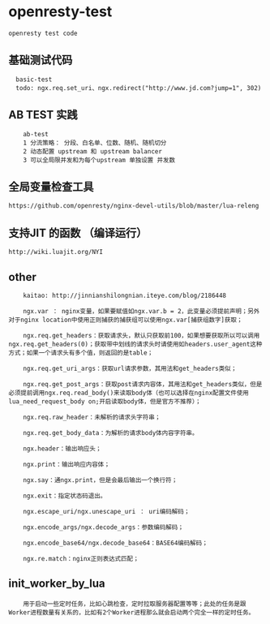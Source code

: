 # openresty-test
    openresty test code


## 基础测试代码
      basic-test
      todo: ngx.req.set_uri、ngx.redirect("http://www.jd.com?jump=1", 302)

 ## AB TEST 实践
        ab-test
        1 分流策略： 分段、白名单、位数、随机、随机切分
        2 动态配置 upstream 和 upstream balancer
        3 可以全局限并发和为每个upstream 单独设置 并发数
## 全局变量检查工具
    https://github.com/openresty/nginx-devel-utils/blob/master/lua-releng


## 支持JIT 的函数 （编译运行）
    http://wiki.luajit.org/NYI

## other
        kaitao: http://jinnianshilongnian.iteye.com/blog/2186448

        ngx.var ： nginx变量，如果要赋值如ngx.var.b = 2，此变量必须提前声明；另外对于nginx location中使用正则捕获的捕获组可以使用ngx.var[捕获组数字]获取；

        ngx.req.get_headers：获取请求头，默认只获取前100，如果想要获取所以可以调用ngx.req.get_headers(0)；获取带中划线的请求头时请使用如headers.user_agent这种方式；如果一个请求头有多个值，则返回的是table；

        ngx.req.get_uri_args：获取url请求参数，其用法和get_headers类似；

        ngx.req.get_post_args：获取post请求内容体，其用法和get_headers类似，但是必须提前调用ngx.req.read_body()来读取body体（也可以选择在nginx配置文件使用lua_need_request_body on;开启读取body体，但是官方不推荐）；

        ngx.req.raw_header：未解析的请求头字符串；

        ngx.req.get_body_data：为解析的请求body体内容字符串。

        ngx.header：输出响应头；

        ngx.print：输出响应内容体；

        ngx.say：通ngx.print，但是会最后输出一个换行符；

        ngx.exit：指定状态码退出。

        ngx.escape_uri/ngx.unescape_uri ： uri编码解码；

        ngx.encode_args/ngx.decode_args：参数编码解码；

        ngx.encode_base64/ngx.decode_base64：BASE64编码解码；

        ngx.re.match：nginx正则表达式匹配；

## init_worker_by_lua

        用于启动一些定时任务，比如心跳检查，定时拉取服务器配置等等；此处的任务是跟Worker进程数量有关系的，比如有2个Worker进程那么就会启动两个完全一样的定时任务。